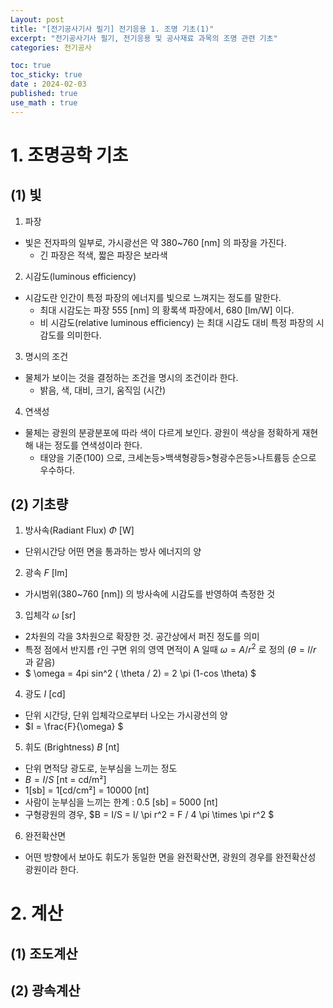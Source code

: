```yaml
---
Layout: post
title: "[전기공사기사 필기] 전기응용 1. 조명 기초(1)"
excerpt: "전기공사기사 필기, 전기응용 및 공사재료 과목의 조명 관련 기초"
categories: 전기공사

toc: true
toc_sticky: true
date : 2024-02-03
published: true
use_math : true
---
```



# 1. 조명공학 기초

## (1) 빛

1. 파장
- 빛은 전자파의 일부로, 가시광선은 약 380~760 [nm] 의 파장을 가진다.
  - 긴 파장은 적색, 짧은 파장은 보라색
2. 시감도(luminous efficiency)
- 시감도란 인간이 특정 파장의 에너지를 빛으로 느껴지는 정도를 말한다.
  - 최대 시감도는 파장 555 [nm] 의 황록색 파장에서, 680 [lm/W] 이다.
  - 비 시감도(relative luminous efficiency) 는 최대 시감도 대비 특정 파장의 시감도를 의미한다.
3. 명시의 조건
- 물체가 보이는 것을 결정하는 조건을 명시의 조건이라 한다.
  - 밝음, 색, 대비, 크기, 움직임 (시간)
4. 연색성
- 물체는 광원의 분광분포에 따라 색이 다르게 보인다. 광원이 색상을 정확하게 재현해 내는 정도를 연색성이라 한다.
  - 태양을 기준(100) 으로, 크세논등&gt;백색형광등&gt;형광수은등&gt;나트륨등 순으로 우수하다.
  
## (2) 기초량

1. 방사속(Radiant Flux) $\Phi$ [W]
- 단위시간당 어떤 면을 통과하는 방사 에너지의 양

2. 광속 $F$ [lm]
- 가시범위(380~760 [nm]) 의 방사속에 시감도를 반영하여 측정한 것

3. 입체각 $\omega$ [sr]
- 2차원의 각을 3차원으로 확장한 것. 공간상에서 퍼진 정도를 의미
- 특정 점에서 반지름 r인 구면 위의 영역 면적이 A 일때 $\omega = A/r^2$ 로 정의 ($\theta = l/r$ 과 같음)
- $ \omega = 4pi sin^2 ( \theta / 2) = 2 \pi (1-cos \theta) $

4. 광도 $I$ [cd]
- 단위 시간당, 단위 입체각으로부터 나오는 가시광선의 양
- $I = \frac{F}{\omega} $

5. 휘도 (Brightness) $B$ [nt]
- 단위 면적당 광도로, 눈부심을 느끼는 정도
- $B = I/S$ [nt = cd/m²]
- 1[sb] = 1[cd/cm²] = 10000 [nt]
- 사람이 눈부심을 느끼는 한계 : 0.5 [sb] = 5000 [nt]
- 구형광원의 경우, $B = I/S = I/ \pi r^2 = F / 4 \pi \times \pi r^2  $

6. 완전확산면
- 어떤 방향에서 보아도 휘도가 동일한 면을 완전확산면, 광원의 경우를 완전확산성 광원이라 한다.

# 2. 계산

## (1) 조도계산

## (2) 광속계산
